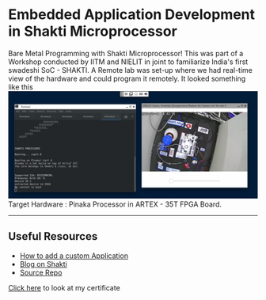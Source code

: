 # Embedded Application Development in Shakti Microprocessor
Bare Metal Programming with Shakti Microprocessor! This was part of a Workshop conducted by IITM and NIELIT in joint to familiarize India's first swadeshi SoC - SHAKTI. A Remote lab was set-up where we had real-time view of the hardware and could program it remotely. It looked something like this 
![RemoteLab](/Misc/RemoteLab.png "Remote Lab Set-up")
Target Hardware : Pinaka Processor in ARTEX - 35T FPGA Board.
***
## Useful Resources
- [How to add a custom Application](https://youtu.be/qEoJzhBs9uI)
- [Blog on Shakti](https://blogshakti.org.in/)
- [Source Repo](https://gitlab.com/shaktiproject)

[Click here](www.google.com) to look at my certificate
